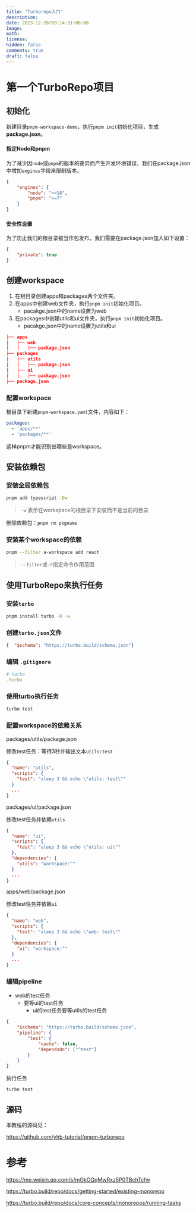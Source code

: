 ```yaml
---
title: "Turborepo入门"
description: 
date: 2023-12-26T09:14:31+08:00
image: 
math: 
license: 
hidden: false
comments: true
draft: false
---
```




# 第一个TurboRepo项目

## 初始化

新建目录`pnpm-workspace-demo`，执行`pnpm init`初始化项目，生成 **package.json**。

#### 指定Node和pnpm

为了减少因`node`或`pnpm`的版本的差异而产生开发环境错误，我们在package.json中增加`engines`字段来限制版本。

```json
{
    "engines": {
        "node": ">=16",
        "pnpm": ">=7"
    }
}
```



#### 安全性设置

为了防止我们的根目录被当作包发布，我们需要在package.json加入如下设置：

```json
{
    "private": true
}
```





## 创建workspace



1. 在根目录创建apps和packages两个文件夹。
2. 在apps中创建web文件夹，执行`pnpm init`初始化项目。
   - pacakge.json中的name设置为web
3. 在packages中创建utils和ui文件夹，执行`pnpm init`初始化项目。
   - pacakge.json中的name设置为utils和ui

```json
├── apps
|   ├── web
|   |   ├── package.json
├── packages
|   ├── utils
|   |   ├── package.json
|   ├── ui
|   |   ├── package.json
├── package.json
```



### 配置workspace

 根目录下新建`pnpm-workspace.yaml`文件，内容如下：

```yaml
packages:
  - 'apps/**'
  - 'packages/**'
```

这样pnpm才能识别出哪些是workspace。



## 安装依赖包

### 安装全局依赖包

```bash
pnpm add typescript -Dw
```

> `-w` 表示在workspace的根目录下安装而不是当前的目录

删除依赖包：`pnpm rm pkgname`



### 安装某个workspace的依赖

```bash
pnpm --filter a-workspace add react
```

> `--filter`或`-F`指定命令作用范围



## 使用TurboRepo来执行任务

### 安装`turbo`

```bash
pnpm install turbo -D -w
```



### 创建`turbo.json`文件



```json
{  "$schema": "https://turbo.build/schema.json"}
```



### 编辑 `.gitignore`

```yaml
# turbo
.turbo
```

### 使用turbo执行任务

```bash
turbo test
```



### 配置workspace的依赖关系

packages/utils/package.json

修改test任务：等待3秒并输出文本`utils:test`

```json
{
  "name": "utils",
  "scripts": {
    "test": "sleep 3 && echo \"utils: test\""
  }
  ...
}

```



packages/ui/package.json

修改test任务并依赖`utils`

```json
{
  "name": "ui",
  "scripts": {
    "test": "sleep 3 && echo \"utils: ui\""
  },
  "dependencies": {
    "utils": "workspace:^"
  }
  ...
}
```



apps/web/package.json

修改test任务并依赖`ui `

```json
{
  "name": "web",
  "scripts": {
    "test": "sleep 3 && echo \"web: test\""
  },
  "dependencies": {
    "ui": "workspace:^"
  }
  ...
}
```

### 编辑pipeline

- web的test任务
  - 要等ui的test任务
    - ui的test任务要等utils的test任务

```json
{
    "$schema": "https://turbo.build/schema.json",
    "pipeline": {
        "test": {
            "cache": false,
            "dependsOn": ["^test"]
        }
    }
}
```

执行任务

```bash
turbo test
```



## 源码

本教程的源码见：

https://github.com/yhb-tutorial/pnpm-turborepo



# 参考

https://mp.weixin.qq.com/s/mOkOQqMwRxz5P0TBchTcfw

https://turbo.build/repo/docs/getting-started/existing-monorepo

https://turbo.build/repo/docs/core-concepts/monorepos/running-tasks